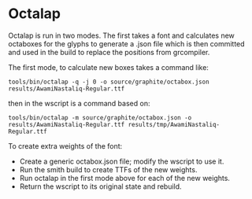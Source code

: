 # Octalap

Octalap is run in two modes. The first takes a font and calculates new octaboxes
for the glyphs to generate a .json file which is then committed and used in the
build to replace the positions from grcompiler.

The first mode, to calculate new boxes takes a command like:

`tools/bin/octalap -q -j 0 -o source/graphite/octabox.json results/AwamiNastaliq-Regular.ttf`

then in the wscript is a command based on:

`tools/bin/octalap -m source/graphite/octabox.json -o results/AwamiNastaliq-Regular.ttf results/tmp/AwamiNastaliq-Regular.ttf`


To create extra weights of the font:
* Create a generic octabox.json file; modify the wscript to use it.
* Run the smith build to create TTFs of the new weights.
* Run octalap in the first mode above for each of the new weights.
* Return the wscript to its original state and rebuild.
